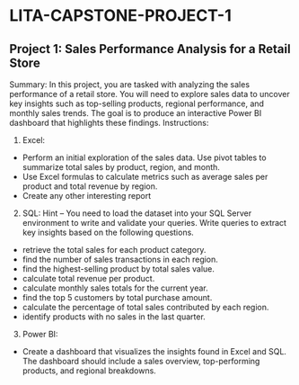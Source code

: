 # LITA-CAPSTONE-PROJECT-1

## Project 1: Sales Performance Analysis for a Retail Store
Summary: In this project, you are tasked with analyzing the sales performance of a retail store. 
You will need to explore sales data to uncover key insights such as top-selling products, regional 
performance, and monthly sales trends. The goal is to produce an interactive Power BI 
dashboard that highlights these findings.
Instructions:
1. Excel:
- Perform an initial exploration of the sales data. Use pivot tables to summarize 
total sales by product, region, and month.
- Use Excel formulas to calculate metrics such as average sales per product and 
total revenue by region.
- Create any other interesting report
2. SQL:
Hint – You need to load the dataset into your SQL Server environment to write and 
validate your queries.
Write queries to extract key insights based on the following questions. 
- retrieve the total sales for each product category.
- find the number of sales transactions in each region.
- find the highest-selling product by total sales value.
- calculate total revenue per product.
- calculate monthly sales totals for the current year.
- find the top 5 customers by total purchase amount.
- calculate the percentage of total sales contributed by each region.
- identify products with no sales in the last quarter.
3. Power BI:
- Create a dashboard that visualizes the insights found in Excel and SQL. The 
dashboard should include a sales overview, top-performing products, and 
regional breakdowns.
